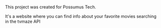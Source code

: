This project was created for Possumus Tech.

It's a website where you can find info about your favorite movies searching in the tvmaze API

